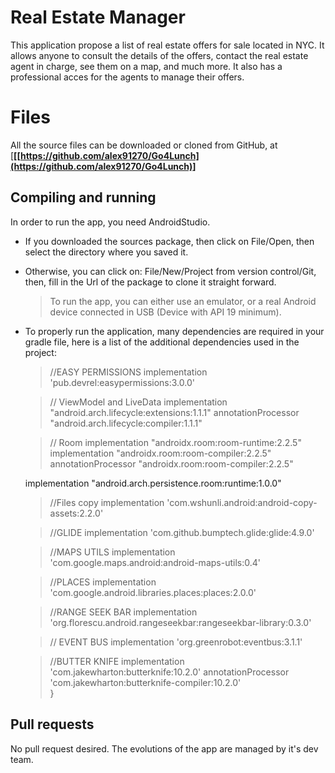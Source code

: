 


# Real Estate Manager

This application propose a list of real estate offers for sale located in NYC. It allows anyone to consult the details of the offers, contact the real estate agent in charge, see them on a map, and much more. It also has a professional acces for the agents to manage their offers.
# Files

All the source files can be downloaded or cloned from GitHub, at [**[[https://github.com/alex91270/Go4Lunch](https://github.com/alex91270/Go4Lunch)]**

## Compiling and running
In order to run the app, you need AndroidStudio.
- If you downloaded the sources package, then click on File/Open, then select the directory where you saved it.
- Otherwise, you can click on: File/New/Project from version control/Git, then, fill in the Url of the package to clone it straight forward.
	> To run the app, you can either use an emulator, or a real Android device connected in USB (Device with API 19 minimum).

-  To properly run the application, many dependencies are required in your gradle file, here is a list of the additional dependencies used in the project:
    > //EASY PERMISSIONS
    implementation 'pub.devrel:easypermissions:3.0.0'

    > // ViewModel and LiveData
    implementation "android.arch.lifecycle:extensions:1.1.1"
    annotationProcessor "android.arch.lifecycle:compiler:1.1.1"

    > // Room
    implementation "androidx.room:room-runtime:2.2.5"
    implementation "androidx.room:room-compiler:2.2.5"
    annotationProcessor "androidx.room:room-compiler:2.2.5"

    implementation "android.arch.persistence.room:runtime:1.0.0"

    > //Files copy
    implementation 'com.wshunli.android:android-copy-assets:2.2.0'

    > //GLIDE
    implementation 'com.github.bumptech.glide:glide:4.9.0'

    > //MAPS UTILS
    implementation 'com.google.maps.android:android-maps-utils:0.4'

    > //PLACES
    implementation 'com.google.android.libraries.places:places:2.0.0'

    > //RANGE SEEK BAR
    implementation 'org.florescu.android.rangeseekbar:rangeseekbar-library:0.3.0'

    > // EVENT BUS
    implementation 'org.greenrobot:eventbus:3.1.1'

    > //BUTTER KNIFE
    implementation 'com.jakewharton:butterknife:10.2.0'
    annotationProcessor 'com.jakewharton:butterknife-compiler:10.2.0'   
}


## Pull requests

No pull request desired. The evolutions of the app are managed by it's dev team.